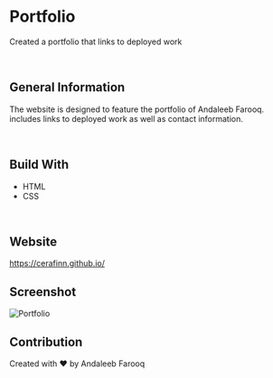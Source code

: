 # Portfolio
Created a portfolio that links to deployed work

<br />

## General Information
The website is designed to feature the portfolio of Andaleeb Farooq. includes links to deployed work as well as contact information.

<br />

## Build With
* HTML
* CSS

<br />

## Website
https://cerafinn.github.io/

## Screenshot
![Portfolio]()

## Contribution
Created with ❤️ by Andaleeb Farooq